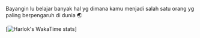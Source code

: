 Bayangin lu belajar banyak hal yg dimana kamu menjadi salah satu orang yg paling berpengaruh di dunia 🌏

[![Harlok's WakaTime stats](https://github-readme-stats.vercel.app/api/wakatime?username=pepeng28y)]

